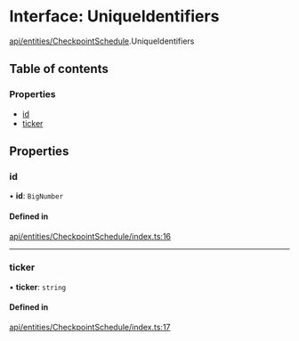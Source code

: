 # Interface: UniqueIdentifiers

[api/entities/CheckpointSchedule](../wiki/api.entities.CheckpointSchedule).UniqueIdentifiers

## Table of contents

### Properties

- [id](../wiki/api.entities.CheckpointSchedule.UniqueIdentifiers#id)
- [ticker](../wiki/api.entities.CheckpointSchedule.UniqueIdentifiers#ticker)

## Properties

### id

• **id**: `BigNumber`

#### Defined in

[api/entities/CheckpointSchedule/index.ts:16](https://github.com/PolymeshAssociation/polymesh-sdk/blob/2d3ac2ae/src/api/entities/CheckpointSchedule/index.ts#L16)

___

### ticker

• **ticker**: `string`

#### Defined in

[api/entities/CheckpointSchedule/index.ts:17](https://github.com/PolymeshAssociation/polymesh-sdk/blob/2d3ac2ae/src/api/entities/CheckpointSchedule/index.ts#L17)
